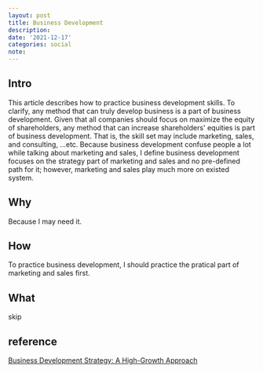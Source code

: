 ```yaml
---
layout: post
title: Business Development
description:
date: '2021-12-17'
categories: social
note:
---
```


## Intro

This article describes how to practice business development skills. To clarify, any method that can truly develop business is a part of business development. Given that all companies should focus on maximize the equity of shareholders, any method that can increase shareholders' equities is part of business development. That is, the skill set may include marketing, sales, and consulting, ...etc. Because business development confuse people a lot while talking about marketing and sales, I define business development focuses on the strategy part of marketing and sales and no pre-defined path for it; however, marketing and sales play much more on existed system.

## Why

Because I may need it.

## How

To practice business development, I should practice the pratical part of marketing and sales first.

## What

skip

## reference

[Business Development Strategy: A High-Growth Approach](https://hingemarketing.com/blog/story/business-development-strategy-a-high-growth-approach)
